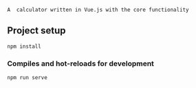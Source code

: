 ```
A  calculator written in Vue.js with the core functionality
```

## Project setup

```
npm install
```

### Compiles and hot-reloads for development

```
npm run serve
```

